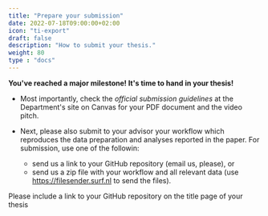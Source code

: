 ```yaml
---
title: "Prepare your submission"
date: 2022-07-18T09:00:00+02:00
icon: "ti-export"
draft: false
description: "How to submit your thesis."
weight: 80
type : "docs"
---
```


__You've reached a major milestone! It's time to hand in your thesis!__

- Most importantly, check the *official submission guidelines* at the Department's site on Canvas for your PDF document and the video pitch.

- Next, please also submit to your advisor your workflow which reproduces the data preparation and analyses reported in the paper. For submission, use one of the followin:
  - send us a link to your GitHub repository (email us, please), or
  - send us a zip file with your workflow and all relevant data (use https://filesender.surf.nl to send the files).

Please include a link to your GitHub repository on the title page of your thesis